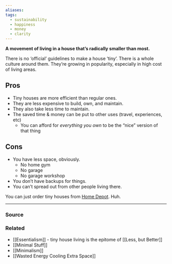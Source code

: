 ```yaml
---
aliases: 
tags:
  - sustainability
  - happiness
  - money
  - clarity
---
```

**A movement of living in a house that’s radically smaller than most.**

There is no ‘official’ guidelines to make a house ‘tiny’. There is a whole culture around them. They’re growing in popularity, especially in high cost of living areas.

## Pros

- Tiny houses are more efficient than regular ones.
- They are less expensive to build, own, and maintain.
- They also take less time to maintain.
- The saved time & money can be put to other uses (travel, experiences, etc)
    - You can afford for *everything you own* to be the “nice” version of that thing

## Cons

- You have less space, obviously.
    - No home gym
    - No garage
    - No garage workshop
- You don’t have backups for things.
- You can’t spread out from other people living there.

You can just order tiny houses from [Home Depot](https://www.homedepot.com/p/Wave-ADU-1-Bedroom-305-sq-ft-Tiny-Home-Steel-Frame-Building-Kit-Cabin-Guest-house-TWV1B270/321417497?source=shoppingads&locale=en-US&&mtc=SHOPPING-CM-CML-GGL-D21-021_003_DIM_LUMBER-NA-NA-NA-SMART-2996800-NA-NA-NA-NBR-NA-NA-NEW-D21New_Active&cm_mmc=SHOPPING-CM-CML-GGL-D21-021_003_DIM_LUMBER-NA-NA-NA-SMART-2996800-NA-NA-NA-NBR-NA-NA-NEW-D21New_Active-71700000093711346-58700007799976626-92700070867243637&gclid=Cj0KCQjw54iXBhCXARIsADWpsG8u5siJDGpwpIXFLOXgxqrrqndpVeR-CKwiINKBU8sBfT_iIpMV29saAlm-EALw_wcB&gclsrc=aw.ds). Huh.

---

### Source


### Related
- [[Essentialism]] - tiny house living is the epitome of [[Less, but Better]] 
- [[Minimal Stuff]] 
- [[Minimalism]] 
- [[Wasted Energy Cooling Extra Space]]